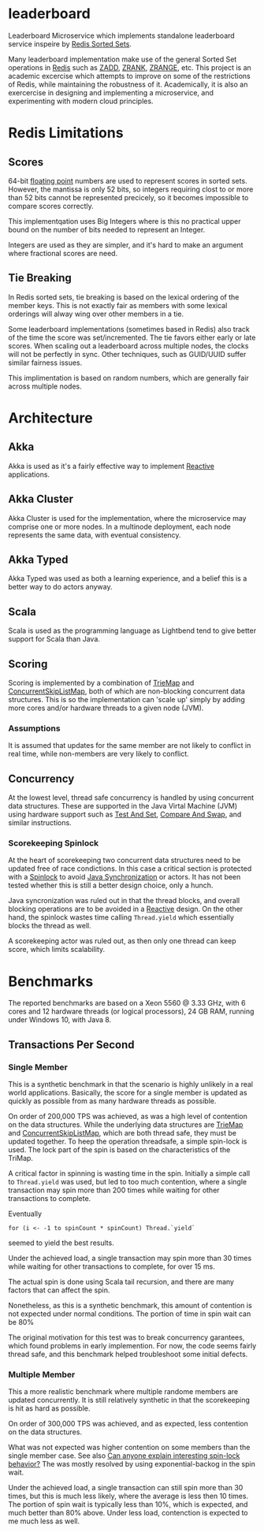 # leaderboard
Leaderboard Microservice which implements standalone leaderboard service
inspeire by
[Redis Sorted Sets](https://redis.io/topics/data-types).

Many leaderboard implementation make use of the general Sorted Set operations
in [Redis](https://redis.io/) such as [ZADD](https://redis.io/commands/zadd),
[ZRANK](https://redis.io/commands/zrank), [ZRANGE](https://redis.io/commands/zrange),
etc. This project is an academic excercise which attempts to improve on some
of the restrictions of Redis, while maintaining the robustness of it.
Academically, it is also an exercercise in designing and implementing a
microservice, and experimenting with modern cloud principles.

# Redis Limitations

## Scores

64-bit [floating point](https://en.wikipedia.org/wiki/Floating-point_arithmetic)
numbers are used to represent scores in sorted sets. However, the mantissa
is only 52 bits, so integers requiring clost to or more than 52 bits
cannot be represented precicely, so it becomes impossible to compare
scores correctly.

This implementqation uses Big Integers where is this no practical upper
bound on the number of bits needed to represent an Integer.

Integers are used as they are simpler, and it's hard to make an argument
where fractional scores are need.


## Tie Breaking

In Redis sorted sets, tie breaking is based on the lexical ordering of
the member keys. This is not exactly fair as members with some lexical
orderings will alway wing over other members in a tie.

Some leaderboard implementations (sometimes based in Redis) also track
of the time the score was set/incremented. The tie favors either early
or late scores. When scaling out a leaderboard across multiple nodes,
the clocks will not be perfectly in sync. Other techniques, such as
GUID/UUID suffer similar fairness issues.

This implimentation is based on random numbers, which are generally
fair across multiple nodes.

# Architecture

## Akka

Akka is used as it's a fairly effective way to implement
[Reactive](https://www.reactivemanifesto.org) applications.

## Akka Cluster

Akka Cluster is used for the implementation, where the microservice may
comprise one or more nodes. In a multinode deployment, each node
represents the same data, with eventual consistency.

## Akka Typed

Akka Typed was used as both a learning experience, and a belief this
is a better way to do actors anyway.

## Scala

Scala is used as the programming language as Lightbend tend to give better
support for Scala than Java.

## Scoring

Scoring is implemented by a combination of
[TrieMap](https://www.scala-lang.org/api/2.12.3/scala/collection/concurrent/TrieMap.html)
and
[ConcurrentSkipListMap](https://docs.oracle.com/javase/8/docs/api/java/util/concurrent/ConcurrentSkipListMap.html),
both of which are non-blocking concurrent data structures. This is so
the implementation can 'scale up' simply by adding more cores and/or
hardware threads to a given node (JVM).

### Assumptions

It is assumed that updates for the same member are not likely to
conflict in real time, while non-members are very likely to conflict.

## Concurrency

At the lowest level, thread safe concurrency is handled by using
concurrent data structures. These are supported in the Java Virtal
Machine (JVM) using hardware support such as
[Test And Set](https://en.wikipedia.org/wiki/Test-and-set),
[Compare And Swap](https://en.wikipedia.org/wiki/Compare-and-swap),
and similar instructions.

### Scorekeeping Spinlock

At the heart of scorekeeping two concurrent data structures need to
be updated free of race condictions. In this case a critical section
is protected with a
[Spinlock](https://en.wikipedia.org/wiki/Compare-and-swap)
to avoid
[Java Synchronization](https://docs.oracle.com/javase/tutorial/essential/concurrency/sync.html)
or actors. It has not been tested whether this is still a better design
choice, only a hunch.

Java syncronization was ruled out in that the thread blocks, and overall
blocking operations are to be avoided in a
[Reactive](https://www.reactivemanifesto.org)
design. On the other hand, the spinlock wastes time calling
`Thread.yield` which essentially blocks the thread as well.

A scorekeeping actor was ruled out, as then only one thread can keep
score, which limits scalability.




# Benchmarks

The reported benchmarks are based on a Xeon 5560 @ 3.33 GHz, with 6
cores and 12 hardware threads (or logical processors), 24 GB RAM,
running under Windows 10, with Java 8.

## Transactions Per Second

### Single Member

This is a synthetic benchmark in that the scenario is highly unlikely
in a real world applications. Basically, the score for a single member
is updated as quickly as possible from as many hardware threads as
possible.

On order of 200,000 TPS was achieved, as was a high level of
contention on the data structures. While the underlying data structures
are [TrieMap](https://www.scala-lang.org/api/2.12.3/scala/collection/concurrent/TrieMap.html)
and [ConcurrentSkipListMap](https://docs.oracle.com/javase/8/docs/api/java/util/concurrent/ConcurrentSkipListMap.html),
which are both thread safe, they must be updated together. To heep the
operation threadsafe, a simple spin-lock is used. The lock part of the
spin is based on the characteristics of the TriMap.

A critical factor in spinning is wasting time in the spin. Initially
a simple call to `Thread.yield` was used, but led to too much
contention, where a single transaction may spin more than 200 times
while waiting for other transactions to complete.

Eventually

    for (i <- -1 to spinCount * spinCount) Thread.`yield`

seemed to yield the best results.

Under the achieved load, a single transaction may spin more than 30
times while waiting for other transactions to complete, for over 15 ms.

The actual spin is done using Scala tail recursion, and there are many
factors that can affect the spin.

Nonetheless, as this is a synthetic benchmark, this amount of contention
is not expected under normal conditions. The portion of time in spin
wait can be 80%

The original motivation for this test was to break concurrency
garantees, which found problems in early implemention. For now,
the code seems fairly thread safe, and this benchmark helped
troubleshoot some initial defects.

### Multiple Member

This a more realistic benchmark where multiple randome members are
updated concurrently. It is still relatively synthetic in that the
scorekeeping is hit as hard as possible.

On order of 300,000 TPS was achieved, and as expected, less contention
on the data structures.

What was not expected was higher contention on some members than the
single member case. See also
[Can anyone explain interesting spin-lock behavior?](https://stackoverflow.com/questions/50193107/can-anyone-explain-interesting-spin-lock-behavior)
The was mostly resolved by using exponential-backog in the spin wait.

Under the achieved load, a single transaction can still spin more than
30 times, but this is much less likely, where the average is less then
10 times. The portion of spin wait is typically less than 10%, which is
expected, and much better than 80% above. Under less load, contenction
is expected to me much less as well.


